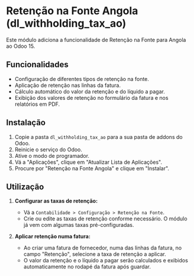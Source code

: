 # Retenção na Fonte Angola (dl_withholding_tax_ao)

Este módulo adiciona a funcionalidade de Retenção na Fonte para Angola ao Odoo 15.

## Funcionalidades

*   Configuração de diferentes tipos de retenção na fonte.
*   Aplicação de retenção nas linhas da fatura.
*   Cálculo automático do valor da retenção e do líquido a pagar.
*   Exibição dos valores de retenção no formulário da fatura e nos relatórios em PDF.

## Instalação

1.  Copie a pasta `dl_withholding_tax_ao` para a sua pasta de addons do Odoo.
2.  Reinicie o serviço do Odoo.
3.  Ative o modo de programador.
4.  Vá a "Aplicações", clique em "Atualizar Lista de Aplicações".
5.  Procure por "Retenção na Fonte Angola" e clique em "Instalar".

## Utilização

1.  **Configurar as taxas de retenção:**
    *   Vá a `Contabilidade > Configuração > Retenção na Fonte`.
    *   Crie ou edite as taxas de retenção conforme necessário. O módulo já vem com algumas taxas pré-configuradas.

2.  **Aplicar retenção numa fatura:**
    *   Ao criar uma fatura de fornecedor, numa das linhas da fatura, no campo "Retenção", selecione a taxa de retenção a aplicar.
    *   O valor da retenção e o líquido a pagar serão calculados e exibidos automaticamente no rodapé da fatura após guardar.
